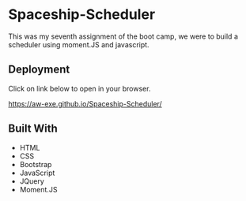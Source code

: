 # Spaceship-Scheduler

This was my seventh assignment of the boot camp, we were to build a scheduler using moment.JS and javascript. 

## Deployment

Click on link below to open in your browser.

https://aw-exe.github.io/Spaceship-Scheduler/

## Built With

* HTML
* CSS
* Bootstrap
* JavaScript
* JQuery
* Moment.JS
